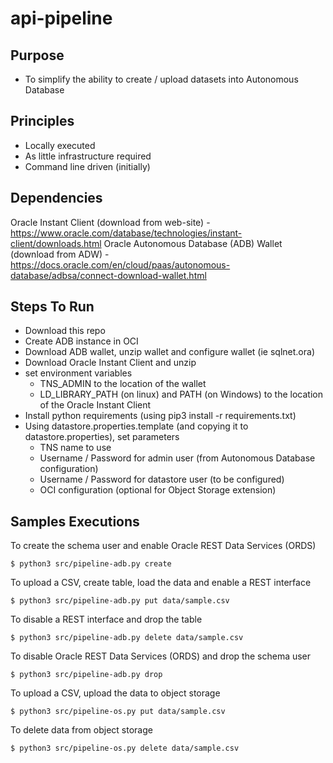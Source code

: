 # api-pipeline

## Purpose

- To simplify the ability to create / upload datasets into Autonomous Database

## Principles

- Locally executed
- As little infrastructure required
- Command line driven (initially)

## Dependencies

Oracle Instant Client (download from web-site) - https://www.oracle.com/database/technologies/instant-client/downloads.html
Oracle Autonomous Database (ADB) Wallet (download from ADW) - https://docs.oracle.com/en/cloud/paas/autonomous-database/adbsa/connect-download-wallet.html

## Steps To Run

- Download this repo
- Create ADB instance in OCI
- Download ADB wallet, unzip wallet and configure wallet (ie sqlnet.ora)
- Download Oracle Instant Client and unzip
- set environment variables
  - TNS_ADMIN to the location of the wallet
  - LD_LIBRARY_PATH (on linux) and PATH (on Windows) to the location of the Oracle Instant Client
- Install python requirements (using pip3 install -r requirements.txt)
- Using datastore.properties.template (and copying it to datastore.properties), set parameters
  - TNS name to use
  - Username / Password for admin user (from Autonomous Database configuration)
  - Username / Password for datastore user (to be configured)
  - OCI configuration (optional for Object Storage extension)
  
## Samples Executions

To create the schema user and enable Oracle REST Data Services (ORDS)
```
$ python3 src/pipeline-adb.py create
```
To upload a CSV, create table, load the data and enable a REST interface
```
$ python3 src/pipeline-adb.py put data/sample.csv
```
To disable a REST interface and drop the table
```
$ python3 src/pipeline-adb.py delete data/sample.csv
```
To disable Oracle REST Data Services (ORDS) and drop the schema user
```
$ python3 src/pipeline-adb.py drop
```
To upload a CSV, upload the data to object storage
```
$ python3 src/pipeline-os.py put data/sample.csv
```
To delete data from object storage
```
$ python3 src/pipeline-os.py delete data/sample.csv
```

